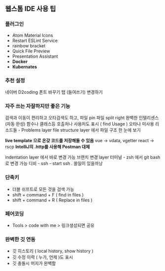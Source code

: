 ## 웹스톰 IDE 사용 팁


### 플러그인
- Atom Material Icons
- Restart ESLint Service
- rainbow bracket
- Quick File Preview
- Presentation Assistant
- **Docker**
- **Kubernates**

### 추천 설정
네이버 D2coding 폰트 바꾸기
탭 (들여쓰기) 변경하기

### 자주 쓰는 자잘하지만 좋은 기능 
검색과 이동이 편리하고 오타검색도 하고, 
파일 pin
파일 split right
완벽한 인텔리센스 (자동 완성)
함수나 클래스등 호출처나 사용처도 표시 ( find Usage )
오타나 미사용 리소드들 -  Problems layer
file structure layer 에서 파일 구조 한 눈에 보기

**live template 으로 온갖 코드를 저장해둘 수 있음**
vue -> vdata, vgetter 
react -> rscp
**IntelliJ의 .http를 사용해 Postman 대체**

indentation layer 에서 바로 변경 가능 
브랜치 변경 layer
터미널 - zsh 에서 git bash 로 변경 가능
디비 - 
ssh - start ssh  . 쓸일이 있을까낭



### 단축키
- 더블 쉬프트로 모든 것을 검색 가능
- shift + command + F ( find in files )
- shift + command + R ( Replace in files )

### 페어코딩
- Tools > code with me > 링크생성되면 공유

### 완벽한 깃 연동
- 깃 히스토리 ( local history, show history )
- 깃 수정 이력 ( 누가, 언제 )도 표시
- 깃 충돌시 머지가 완벽함


